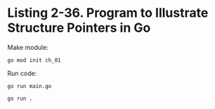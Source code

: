 # Listing 2-36. Program to Illustrate Structure Pointers in Go
Make module:

```
go mod init ch_01 
```

Run code:

```
go run main.go
```

```
go run .
```